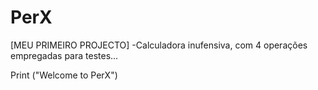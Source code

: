 # PerX
[MEU PRIMEIRO PROJECTO] -Calculadora inufensiva, com 4 operações empregadas para testes...

Print ("Welcome to PerX")
